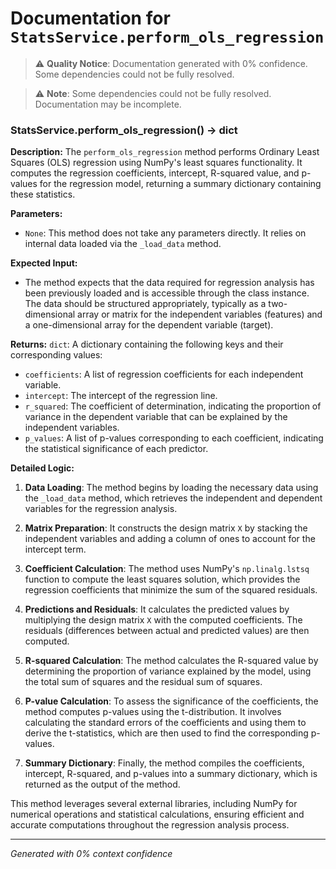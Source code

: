 # Documentation for `StatsService.perform_ols_regression`

> ⚠️ **Quality Notice**: Documentation generated with 0% confidence. Some dependencies could not be fully resolved.


> ⚠️ **Note**: Some dependencies could not be fully resolved. Documentation may be incomplete.
### StatsService.perform_ols_regression() -> dict

**Description:**
The `perform_ols_regression` method performs Ordinary Least Squares (OLS) regression using NumPy's least squares functionality. It computes the regression coefficients, intercept, R-squared value, and p-values for the regression model, returning a summary dictionary containing these statistics.

**Parameters:**
- `None`: This method does not take any parameters directly. It relies on internal data loaded via the `_load_data` method.

**Expected Input:**
- The method expects that the data required for regression analysis has been previously loaded and is accessible through the class instance. The data should be structured appropriately, typically as a two-dimensional array or matrix for the independent variables (features) and a one-dimensional array for the dependent variable (target).

**Returns:**
`dict`: A dictionary containing the following keys and their corresponding values:
- `coefficients`: A list of regression coefficients for each independent variable.
- `intercept`: The intercept of the regression line.
- `r_squared`: The coefficient of determination, indicating the proportion of variance in the dependent variable that can be explained by the independent variables.
- `p_values`: A list of p-values corresponding to each coefficient, indicating the statistical significance of each predictor.

**Detailed Logic:**
1. **Data Loading**: The method begins by loading the necessary data using the `_load_data` method, which retrieves the independent and dependent variables for the regression analysis.
  
2. **Matrix Preparation**: It constructs the design matrix `X` by stacking the independent variables and adding a column of ones to account for the intercept term.

3. **Coefficient Calculation**: The method uses NumPy's `np.linalg.lstsq` function to compute the least squares solution, which provides the regression coefficients that minimize the sum of the squared residuals.

4. **Predictions and Residuals**: It calculates the predicted values by multiplying the design matrix `X` with the computed coefficients. The residuals (differences between actual and predicted values) are then computed.

5. **R-squared Calculation**: The method calculates the R-squared value by determining the proportion of variance explained by the model, using the total sum of squares and the residual sum of squares.

6. **P-value Calculation**: To assess the significance of the coefficients, the method computes p-values using the t-distribution. It involves calculating the standard errors of the coefficients and using them to derive the t-statistics, which are then used to find the corresponding p-values.

7. **Summary Dictionary**: Finally, the method compiles the coefficients, intercept, R-squared, and p-values into a summary dictionary, which is returned as the output of the method.

This method leverages several external libraries, including NumPy for numerical operations and statistical calculations, ensuring efficient and accurate computations throughout the regression analysis process.

---
*Generated with 0% context confidence*

